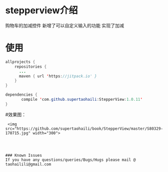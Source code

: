 
# stepperview介绍

 购物车的加减控件
 新增了可以自定义输入的功能
 实现了加减


# 使用
```java
allprojects {
    repositories {
	  ...
	  maven { url 'https://jitpack.io' }
    }
}

dependencies {
       compile 'com.github.supertaohaili:StepperView:1.0.11'
}
```

#效果图：
```
 <img src="https://github.com/supertaohaili/book/StepperView/master/S80329-170715.jpg" width="300">




### Known Issues
If you have any questions/queries/Bugs/Hugs please mail @
taohailili@gmail.com